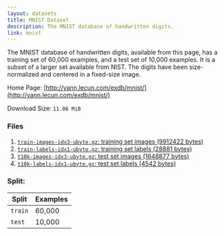 ```yaml
---
layout: datasets
title: MNIST Dataset
description: The MNIST database of handwritten digits.
link: mnist
---
```


The MNIST database of handwritten digits, available from this page,
has a training set of 60,000 examples, and a test set of 10,000 examples.
It is a subset of a larger set available from NIST. The digits have been
size-normalized and centered in a fixed-size image.

Home Page: [http://yann.lecun.com/exdb/mnist/](http://yann.lecun.com/exdb/mnist/)

Download Size: `11.06 MiB`

### Files

1. [`train-images-idx3-ubyte.gz`:  training set images (9912422 bytes)](https://systemds.apache.org/assets/datasets/mnist/train-images-idx3-ubyte.gz)
2. [`train-labels-idx1-ubyte.gz`:  training set labels (28881 bytes)](https://systemds.apache.org/assets/datasets/mnist/train-labels-idx1-ubyte.gz)
3. [`t10k-images-idx3-ubyte.gz`:   test set images (1648877 bytes)](https://systemds.apache.org/assets/datasets/mnist/t10k-images-idx3-ubyte.gz)
4. [`t10k-labels-idx1-ubyte.gz`:   test set labels (4542 bytes)](https://systemds.apache.org/assets/datasets/mnist/t10k-labels-idx1-ubyte.gz)

### Split:

| Split | Examples |
| --- | --- |
| `train` | 60,000 |
| `test` | 10,000 |
